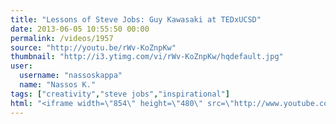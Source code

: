 ```yaml
---
title: "Lessons of Steve Jobs: Guy Kawasaki at TEDxUCSD"
date: 2013-06-05 10:55:50 00:00
permalink: /videos/1957
source: "http://youtu.be/rWv-KoZnpKw"
thumbnail: "http://i3.ytimg.com/vi/rWv-KoZnpKw/hqdefault.jpg"
user:
  username: "nassoskappa"
  name: "Nassos K."
tags: ["creativity","steve jobs","inspirational"]
html: "<iframe width=\"854\" height=\"480\" src=\"http://www.youtube.com/embed/rWv-KoZnpKw?wmode=transparent&feature=oembed\" frameborder=\"0\" allowfullscreen></iframe>"
---
```


